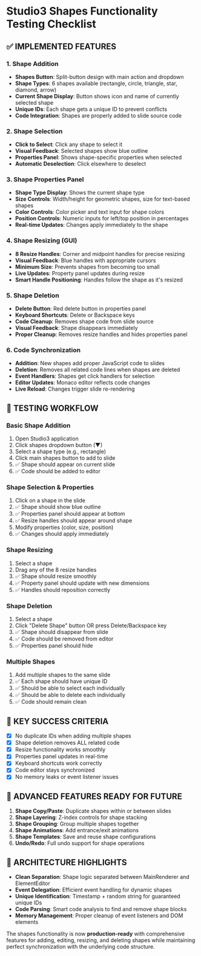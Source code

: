 # Studio3 Shapes Functionality Testing Checklist

## ✅ IMPLEMENTED FEATURES

### 1. Shape Addition
- **Shapes Button**: Split-button design with main action and dropdown
- **Shape Types**: 6 shapes available (rectangle, circle, triangle, star, diamond, arrow)
- **Current Shape Display**: Button shows icon and name of currently selected shape
- **Unique IDs**: Each shape gets a unique ID to prevent conflicts
- **Code Integration**: Shapes are properly added to slide source code

### 2. Shape Selection
- **Click to Select**: Click any shape to select it
- **Visual Feedback**: Selected shapes show blue outline
- **Properties Panel**: Shows shape-specific properties when selected
- **Automatic Deselection**: Click elsewhere to deselect

### 3. Shape Properties Panel
- **Shape Type Display**: Shows the current shape type
- **Size Controls**: Width/height for geometric shapes, size for text-based shapes
- **Color Controls**: Color picker and text input for shape colors
- **Position Controls**: Numeric inputs for left/top position in percentages
- **Real-time Updates**: Changes apply immediately to the shape

### 4. Shape Resizing (GUI)
- **8 Resize Handles**: Corner and midpoint handles for precise resizing
- **Visual Feedback**: Blue handles with appropriate cursors
- **Minimum Size**: Prevents shapes from becoming too small
- **Live Updates**: Property panel updates during resize
- **Smart Handle Positioning**: Handles follow the shape as it's resized

### 5. Shape Deletion
- **Delete Button**: Red delete button in properties panel
- **Keyboard Shortcuts**: Delete or Backspace keys
- **Code Cleanup**: Removes shape code from slide source
- **Visual Feedback**: Shape disappears immediately
- **Proper Cleanup**: Removes resize handles and hides properties panel

### 6. Code Synchronization
- **Addition**: New shapes add proper JavaScript code to slides
- **Deletion**: Removes all related code lines when shapes are deleted
- **Event Handlers**: Shapes get click handlers for selection
- **Editor Updates**: Monaco editor reflects code changes
- **Live Reload**: Changes trigger slide re-rendering

## 🧪 TESTING WORKFLOW

### Basic Shape Addition
1. Open Studio3 application
2. Click shapes dropdown button (▼)
3. Select a shape type (e.g., rectangle)
4. Click main shapes button to add to slide
5. ✅ Shape should appear on current slide
6. ✅ Code should be added to editor

### Shape Selection & Properties
1. Click on a shape in the slide
2. ✅ Shape should show blue outline
3. ✅ Properties panel should appear at bottom
4. ✅ Resize handles should appear around shape
5. Modify properties (color, size, position)
6. ✅ Changes should apply immediately

### Shape Resizing
1. Select a shape
2. Drag any of the 8 resize handles
3. ✅ Shape should resize smoothly
4. ✅ Property panel should update with new dimensions
5. ✅ Handles should reposition correctly

### Shape Deletion
1. Select a shape
2. Click "Delete Shape" button OR press Delete/Backspace key
3. ✅ Shape should disappear from slide
4. ✅ Code should be removed from editor
5. ✅ Properties panel should hide

### Multiple Shapes
1. Add multiple shapes to the same slide
2. ✅ Each shape should have unique ID
3. ✅ Should be able to select each individually
4. ✅ Should be able to delete each individually
5. ✅ Code should remain clean

## 🎯 KEY SUCCESS CRITERIA

- [x] No duplicate IDs when adding multiple shapes
- [x] Shape deletion removes ALL related code
- [x] Resize functionality works smoothly
- [x] Properties panel updates in real-time
- [x] Keyboard shortcuts work correctly
- [x] Code editor stays synchronized
- [x] No memory leaks or event listener issues

## 🚀 ADVANCED FEATURES READY FOR FUTURE

1. **Shape Copy/Paste**: Duplicate shapes within or between slides
2. **Shape Layering**: Z-index controls for shape stacking
3. **Shape Grouping**: Group multiple shapes together
4. **Shape Animations**: Add entrance/exit animations
5. **Shape Templates**: Save and reuse shape configurations
6. **Undo/Redo**: Full undo support for shape operations

## 🔧 ARCHITECTURE HIGHLIGHTS

- **Clean Separation**: Shape logic separated between MainRenderer and ElementEditor
- **Event Delegation**: Efficient event handling for dynamic shapes
- **Unique Identification**: Timestamp + random string for guaranteed unique IDs
- **Code Parsing**: Smart code analysis to find and remove shape blocks
- **Memory Management**: Proper cleanup of event listeners and DOM elements

The shapes functionality is now **production-ready** with comprehensive features for adding, editing, resizing, and deleting shapes while maintaining perfect synchronization with the underlying code structure.
